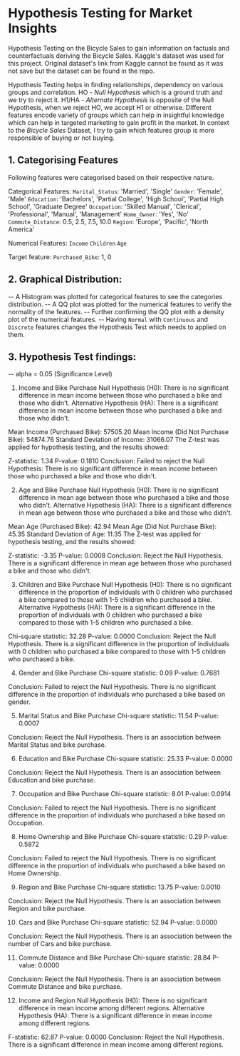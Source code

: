 # Hypothesis Testing for Market Insights

Hypothesis Testing on the Bicycle Sales to gain information on factuals and counterfactuals deriving the Bicycle Sales.
Kaggle's dataset was used for this project. Original dataset's link from Kaggle cannot be found as it was not save but the dataset can be found in the repo.

Hypothesis Testing helps in finding relationships, dependency on various groups and correlation.
HO - _Null Hypothesis_ which is a ground truth and we try to reject it.
H1/HA - _Alternate Hypothesis_ is opposite of the Null Hypothesis, when we reject HO, we accept H1 or otherwise.
DIfferent features encode variety of groups which can help in insightful knowledge which can help in targeted marketing to gain profit in the market. In context to the _Bicycle Sales_ Dataset, I try to gain which features group is more responsible of buying or not buying.


## 1. Categorising Features

Following features were categorised based on their respective nature.

Categorical Features: 
`Marital_Status`: 'Married', 'Single'
`Gender`: 'Female', 'Male'
`Education`: 'Bachelors', 'Partial College', 'High School', 'Partial High School', 'Graduate Degree'
`Occupation`: 'Skilled Manual', 'Clerical', 'Professional', 'Manual', 'Management'
`Home_Owner`: 'Yes', 'No'
`Commute_Distance`:  0.5,  2.5,  7.5, 10.0
`Region`: 'Europe', 'Pacific', 'North America'

Numerical Features:
`Income`
`Children`
`Age`

Target feature:
`Purchased_Bike`: 1, 0

## 2. Graphical Distribution:

-- A Histogram was plotted for categorical features to see the categories distribution.
-- A QQ plot was plotted for the numerical features to verify the normality of the features.
-- Further confirming the QQ plot with a density plot of the numerical features.
-- Having `Normal` with `Continuous` and `Discrete` features changes the Hypothesis Test which needs to applied on them.

## 3. Hypothesis Test findings:

-- alpha = 0.05 (Significance Level)

1. Income and Bike Purchase
Null Hypothesis (H0): There is no significant difference in mean income between those who purchased a bike and those who didn't.
Alternative Hypothesis (HA): There is a significant difference in mean income between those who purchased a bike and those who didn't.

Mean Income (Purchased Bike): 57505.20
Mean Income (Did Not Purchase Bike): 54874.76
Standard Deviation of Income: 31066.07
The Z-test was applied for hypothesis testing, and the results showed:

Z-statistic: 1.34
P-value: 0.1810
Conclusion: Failed to reject the Null Hypothesis: There is no significant difference in mean income between those who purchased a bike and those who didn't.

2. Age and Bike Purchase
Null Hypothesis (H0): There is no significant difference in mean age between those who purchased a bike and those who didn't.
Alternative Hypothesis (HA): There is a significant difference in mean age between those who purchased a bike and those who didn't.

Mean Age (Purchased Bike): 42.94
Mean Age (Did Not Purchase Bike): 45.35
Standard Deviation of Age: 11.35
The Z-test was applied for hypothesis testing, and the results showed:

Z-statistic: -3.35
P-value: 0.0008
Conclusion: Reject the Null Hypothesis. There is a significant difference in mean age between those who purchased a bike and those who didn't.

3. Children and Bike Purchase
Null Hypothesis (H0): There is no significant difference in the proportion of individuals with 0 children who purchased a bike compared to those with 1-5 children who purchased a bike.
Alternative Hypothesis (HA): There is a significant difference in the proportion of individuals with 0 children who purchased a bike compared to those with 1-5 children who purchased a bike.

Chi-square statistic: 32.28
P-value: 0.0000
Conclusion: Reject the Null Hypothesis. There is a significant difference in the proportion of individuals with 0 children who purchased a bike compared to those with 1-5 children who purchased a bike.

4. Gender and Bike Purchase
Chi-square statistic: 0.09
P-value: 0.7681

Conclusion: Failed to reject the Null Hypothesis. There is no significant difference in the proportion of individuals who purchased a bike based on gender.

5. Marital Status and Bike Purchase
Chi-square statistic: 11.54
P-value: 0.0007

Conclusion: Reject the Null Hypothesis. There is an association between Marital Status and bike purchase.

6. Education and Bike Purchase
Chi-square statistic: 25.33
P-value: 0.0000

Conclusion: Reject the Null Hypothesis. There is an association between Education and bike purchase.

7. Occupation and Bike Purchase
Chi-square statistic: 8.01
P-value: 0.0914

Conclusion: Failed to reject the Null Hypothesis. There is no significant difference in the proportion of individuals who purchased a bike based on Occupation.

8. Home Ownership and Bike Purchase
Chi-square statistic: 0.29
P-value: 0.5872

Conclusion: Failed to reject the Null Hypothesis. There is no significant difference in the proportion of individuals who purchased a bike based on Home Ownership.

9. Region and Bike Purchase
Chi-square statistic: 13.75
P-value: 0.0010

Conclusion: Reject the Null Hypothesis. There is an association between Region and bike purchase.

10. Cars and Bike Purchase
Chi-square statistic: 52.94
P-value: 0.0000

Conclusion: Reject the Null Hypothesis. There is an association between the number of Cars and bike purchase.

11. Commute Distance and Bike Purchase
Chi-square statistic: 28.84
P-value: 0.0000

Conclusion: Reject the Null Hypothesis. There is an association between Commute Distance and bike purchase.

12. Income and Region
Null Hypothesis (H0): There is no significant difference in mean income among different regions.
Alternative Hypothesis (HA): There is a significant difference in mean income among different regions.

F-statistic: 62.87
P-value: 0.0000
Conclusion: Reject the Null Hypothesis. There is a significant difference in mean income among different regions.
